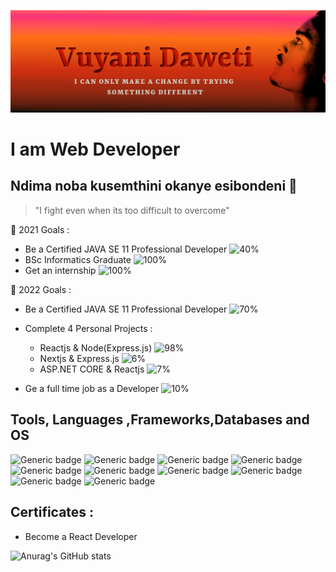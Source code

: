![alt text](https://github.com/Loboa/Loboa/blob/main/github.png)

# I am  Web Developer 

## Ndima noba kusemthini okanye esibondeni 👋 
> "I fight even when its too difficult to overcome"



    
:dart: 2021 Goals :  
- Be a Certified JAVA SE 11 Professional Developer ![40%](https://progress-bar.dev/40)
- BSc Informatics Graduate ![100%](https://progress-bar.dev/100)
- Get an internship ![100%](https://progress-bar.dev/100)
                     
 :dart: 2022 Goals :  
- Be a Certified JAVA SE 11 Professional Developer ![70%](https://progress-bar.dev/70)
- Complete 4 Personal Projects : 
    - Reactjs & Node(Express.js) ![98%](https://progress-bar.dev/98)
    - Nextjs & Express.js ![6%](https://progress-bar.dev/6)
    - ASP.NET CORE & Reactjs ![7%](https://progress-bar.dev/7)
    
- Ge a full time job as a Developer ![10%](https://progress-bar.dev/10)


 ## Tools, Languages ,Frameworks,Databases and OS  <br/>
![Generic badge](https://img.shields.io/badge/Language-Java-orange.svg)
![Generic badge](https://img.shields.io/badge/Language-Python-yellow.svg)
![Generic badge](https://img.shields.io/badge/Language-C++-ORANGE.svg)
![Generic badge](https://img.shields.io/badge/Framework-Qt-ORANGE.svg)
![Generic badge](https://img.shields.io/badge/Tool-VSCode-white.svg)
![Generic badge](https://img.shields.io/badge/Tool-IntelliJ-orange.svg)
![Generic badge](https://img.shields.io/badge/Tool-Github-green.svg)
![Generic badge](https://img.shields.io/badge/DB-MySQL-blue.svg)
![Generic badge](https://img.shields.io/badge/DB-OracleExpress-red.svg)
![Generic badge](https://img.shields.io/badge/OS-Linux-ORANGE.svg)


## Certificates :
- Become a React Developer
  
 

![Anurag's GitHub stats](https://github-readme-stats.vercel.app/api?username=vuyanidaweti&show_icons=true&theme=radical)
